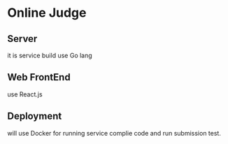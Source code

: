# Online Judge

## Server
it is service build use Go lang 
## Web FrontEnd
use React.js

## Deployment
will use Docker for running service complie code and run submission test.
